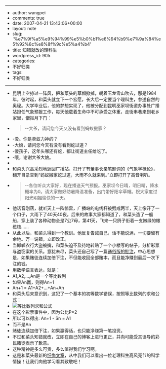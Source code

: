 - --
- author: wangpei
- comments: true
- date: 2007-04-21 13:43:06+00:00
- layout: note
- slug: '%e7%9f%a5%e9%94%99%e5%b0%b1%e6%94%b9%e7%9a%84%e5%92%8c%e8%8f%9c%e5%a4%b4'
- title: 知错就改的理科生
- wordpress_id: 905
- categories:
- 不好归类
- tags:
- 不好归类
- --
- 昆明上空掠过一阵风，把和菜头的草帽掀掉，朝着玉龙雪山吹去，那是1984年，彼时起，和菜头就立下一个宏愿，长大后一定要当个理科生，参透自然的奥秘。大学毕业后，他的梦想实现了，他被分配到昆明巫家坝街道办事处广播站担任气象预报工作，每天他载着生命中不可承受之体重，走街串巷来到老乡家里，僧抠月下门：
- <blockquote>--大爷，请问您今天又没有看到蚂蚁搬家？
- -没。你是卖蚁力神的？
- -大娘，请问您今天有没有看到蛇过道？
- -傻孩子，这年头哪还有蛇，都让街道主任给吃了。
- -哦，谢谢大爷大娘。
- </blockquote>
- 和菜头兴高采烈地返回广播站，打开了有董事长亲笔题词的《气象学概论》，翻开目录查到“蚂蚁搬家蛇过道，大雨不久就来到。”立即打开了高音喇叭。
- <blockquote>--各位听众大家好，现在播送天气预报。巫家坝今日晴，明日晴，降水概率为0。请大家做好防暑降温准备，出门带好阳伞草帽。祝大家度过阳光明媚愉快的一天。</blockquote>
- 他话音刚落，就听天上一阵惊雷，广播站的电线杆被劈成两半，天上像开了一个口子，大雨下了40天40夜。后来的故事大家都知道了，和菜头造了一艘船，穿上装了各种动物全是7公7母，第41天，飞来一只鸽子衔着一支嫩绿的橄榄枝……
- 从此以后，和菜头得到一个教训。他反复告诫自己，话不能说满，一切要留有余地。万一说错，立即改正。
- 当邯郸农行大盗被擒，和菜头迫不及待地转贴了一个小楼写的帖子，分析彩票与盗窃案的关系。意犹未尽，菜头还自己写了一篇[通俗版的批注](http://www.caobian.info/?p=2052)，中心思想是，如果赌徒连续加倍下注，不但能收回全部赌本，而且能净赚到最后一次下注的钱。
- 用数学语言表达，就是：
- A1,A2,...,An是一个等比数列
- 如果An赢，则得An+1
- An+1 = A1+A2+...+An+An
- 和菜头后来意识到，这犯了一个基本的初等数学错误，按照等比数列的求和公式：
- ![等比数列求和公式](http://farm1.static.flickr.com/190/467057842_1f9d821ae0_m.jpg)
- 在这个彩票事件中，因为公比P=2
- 所以可以得出: An+1  - Sn = A1
- 而不是An
- 赌徒连续加倍下注，如果赢得话，也只能净赚第一笔投资。
- 不过和菜头知错就改，立即在自己的博客上进行更正，并向可能受其误导的彩民赌徒表示了歉意。
- 这种精神是多么可贵，多么值得我们学习啊。
- 这是和菜头最新的[忏悔文章](http://www.caobian.info/?p=2054)，从中我们可以看出一位老理科生高风亮节的科学情操！让我们向他学习看其致敬吧！
